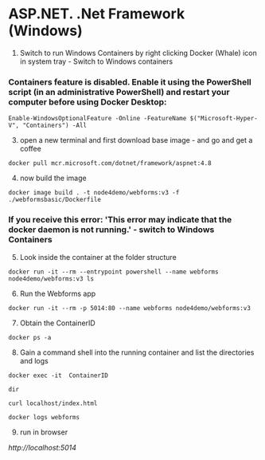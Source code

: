 # ASP.NET. .Net Framework (Windows)

1. Switch to run Windows Containers by right clicking Docker (Whale) icon in system tray - Switch to Windows containers 

### Containers feature is disabled. Enable it using the PowerShell script (in an administrative PowerShell) and restart your computer before using Docker Desktop: 

```
Enable-WindowsOptionalFeature -Online -FeatureName $("Microsoft-Hyper-V", "Containers") -All
```

3. open a new terminal and first download base image - and go and get a coffee

```
docker pull mcr.microsoft.com/dotnet/framework/aspnet:4.8
```

4. now build the image
```
docker image build . -t node4demo/webforms:v3 -f ./webformsbasic/Dockerfile
```

### If you receive this error: 'This error may indicate that the docker daemon is not running.' - switch to Windows Containers

5. Look inside the container at the folder structure

```
docker run -it --rm --entrypoint powershell --name webforms node4demo/webforms:v3 ls 
```

6. Run the Webforms app

```
docker run -it --rm -p 5014:80 --name webforms node4demo/webforms:v3
```

7. Obtain the ContainerID

```
docker ps -a 
```

8. Gain a command shell into the running container and list the directories and logs

```
docker exec -it  ContainerID 

dir

curl localhost/index.html

docker logs webforms
```

9. run in browser

*http://localhost:5014*


